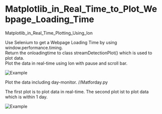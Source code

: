 # Matplotlib_in_Real_Time_to_Plot_Webpage_Loading_Time
Matplotlib_in_Real_Time_Plotting_Using_Ion

Use Selenium to get a Webpage Loading Time by using window.performance.timing.<br>
Return the onloadingtime to class streamDetectionPlot() which is used to plot data. <br>
Plot the data in real-time using Ion with pause and scroll bar. 

![Example](https://github.com/cyx441984694/Matplotlib_in_Real_Time_to_Plot_Webpage_Loading_Time/blob/master/matplot-live.png)


Plot the data including day-monitor.    //Matforday.py

The first plot is to plot data in real-time.
The second plot ist to plot data which is within 1 day.

![Example](https://github.com/cyx441984694/Matplotlib_in_Real_Time_to_Plot_Webpage_Loading_Time/blob/master/daymonitor.png)
